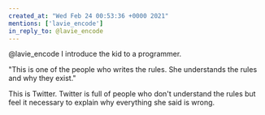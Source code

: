 ```yaml
---
created_at: "Wed Feb 24 00:53:36 +0000 2021"
mentions: ['lavie_encode']
in_reply_to: @lavie_encode
---
```


@lavie_encode I introduce the kid to a programmer.

"This is one of the people who writes the rules. She understands the rules and why they exist."

This is Twitter. Twitter is full of people who don't understand the rules but feel it necessary to explain why everything she said is wrong.
